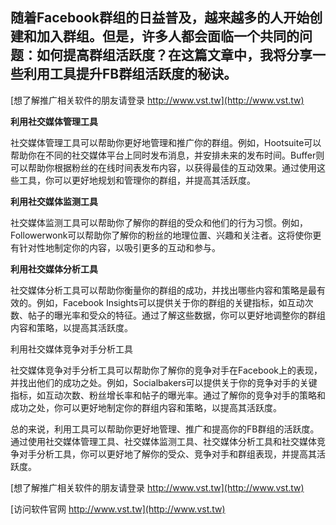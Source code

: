 ## **随着Facebook群组的日益普及，越来越多的人开始创建和加入群组。但是，许多人都会面临一个共同的问题：如何提高群组活跃度？在这篇文章中，我将分享一些利用工具提升FB群组活跃度的秘诀。**

[想了解推广相关软件的朋友请登录 http://www.vst.tw](http://www.vst.tw)

**利用社交媒体管理工具**

社交媒体管理工具可以帮助你更好地管理和推广你的群组。例如，Hootsuite可以帮助你在不同的社交媒体平台上同时发布消息，并安排未来的发布时间。Buffer则可以帮助你根据粉丝的在线时间表发布内容，以获得最佳的互动效果。通过使用这些工具，你可以更好地规划和管理你的群组，并提高其活跃度。

**利用社交媒体监测工具**

社交媒体监测工具可以帮助你了解你的群组的受众和他们的行为习惯。例如，Followerwonk可以帮助你了解你的粉丝的地理位置、兴趣和关注者。这将使你更有针对性地制定你的内容，以吸引更多的互动和参与。

**利用社交媒体分析工具**

社交媒体分析工具可以帮助你衡量你的群组的成功，并找出哪些内容和策略是最有效的。例如，Facebook Insights可以提供关于你的群组的关键指标，如互动次数、帖子的曝光率和受众的特征。通过了解这些数据，你可以更好地调整你的群组内容和策略，以提高其活跃度。

利用社交媒体竞争对手分析工具

社交媒体竞争对手分析工具可以帮助你了解你的竞争对手在Facebook上的表现，并找出他们的成功之处。例如，Socialbakers可以提供关于你的竞争对手的关键指标，如互动次数、粉丝增长率和帖子的曝光率。通过了解你的竞争对手的策略和成功之处，你可以更好地制定你的群组内容和策略，以提高其活跃度。

总的来说，利用工具可以帮助你更好地管理、推广和提高你的FB群组的活跃度。通过使用社交媒体管理工具、社交媒体监测工具、社交媒体分析工具和社交媒体竞争对手分析工具，你可以更好地了解你的受众、竞争对手和群组表现，并提高其活跃度。

[想了解推广相关软件的朋友请登录 http://www.vst.tw](http://www.vst.tw)


[访问软件官网 http://www.vst.tw](http://www.vst.tw)
